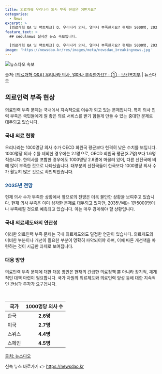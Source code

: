 ```yaml
---
title: 의료개혁 우리나라 의사 부족 현실은 어떤가요?
categories:
  - News
excerpt: >
  [의료개혁 QA 및 팩트체크] Q. 우리나라 의사, 얼마나 부족한가요? 현재는 5000명, 2035년에는 1…
feature_text: >
  ## seoulnews 실시간 뉴스 속보입니다.

  [의료개혁 QA 및 팩트체크] Q. 우리나라 의사, 얼마나 부족한가요? 현재는 5000명, 2035년에는 1…
image: 'https://newsdao.kr/res/images/meta/newsdao_breakingnews.jpg'
---
```


![뉴스다오 속보](https://newsdao.kr/res/images/meta/newsdao_breakingnews.jpg)

<p>출처: <a href="https://newsdao.kr/3411" rel="dofollow">[의료개혁 Q&A] 우리나라 의사, 얼마나 부족한가요? - ① - 보건복지부</a> | 뉴스다오</p>

<h2 data-ke-size="size26">의료인력 부족 현상</h2>
<p data-ke-size="size16">의료인력 부족 문제는 국내에서 지속적으로 이슈가 되고 있는 문제입니다. 특히 의사 인력 부족은 국민들에게 질 좋은 의료 서비스를 받기 힘들게 만들 수 있는 중대한 문제로 대두되고 있습니다.</p>

<h3>국내 의료 현황</h3>
<p data-ke-size="size16">우리나라는 1000명당 의사 수가 OECD 회원국 평균보다 현격히 낮은 수치를 보입니다. 1000명당 의사 수를 제외한 경우에는 2.1명으로, OECD 회원국 평균(3.7명)보다 1.6명 적습니다. 한의사를 포함한 경우에도 1000명당 2.6명에 머물러 있어, 다른 선진국에 비해 많이 부족한 것으로 나타났습니다. 대부분의 선진국들이 한국보다 1000명당 의사 수가 월등히 많은 것으로 확인되었습니다.</p>

<h3><b><span style="color: #1a5490;">2035년 전망</span></b></h3>
<p data-ke-size="size16">현재 의사 수가 부족한 상황에서 앞으로의 전망은 더욱 불안한 상황을 보여주고 있습니다. 현재 의사 부족은 이미 심각한 문제로 대두되고 있지만, 2035년에는 1만5000명이나 부족해질 것으로 예측되고 있습니다. 이는 매우 경계해야 할 상황입니다.</p>

<h3>국내 의료제도와의 연관성</h3>
<p data-ke-size="size16">이러한 의료인력 부족 문제는 국내 의료제도와도 밀접한 연관이 있습니다. 의료제도의 미비한 부분이나 개선이 필요한 부분이 명확히 파악되어야 하며, 이에 따른 개선책을 마련하는 것이 시급한 과제로 보여집니다.</p>

<h3>대응 방안</h3>
<p data-ke-size="size16">의료인력 부족 문제에 대한 대응 방안은 현재의 긴급한 의료정책 뿐 아니라 장기적, 체계적인 대책 마련이 필요합니다. 국가 차원의 의료제도와 의료인력 양성 등에 대한 지속적인 관심과 투자가 요구됩니다.</p>

<p data-ke-size="size16">&nbsp;</p>

<table>
	<thead>
		<tr>
			<th>국가</th>
			<th>1000명당 의사 수</th>
		</tr>
	</thead>
	<tbody>
		<tr>
			<td>한국</b></td>
			<td style="text-align: center; height: 17px;"><b>2.6명</b></td>
		</tr>
		<tr>
			<td>미국</b></td>
			<td style="text-align: center; height: 17px;"><b>2.7명</b></td>
		</tr>
		<tr>
			<td>스위스</b></td>
			<td style="text-align: center; height: 17px;"><b>4.4명</b></td>
		</tr>
		<tr>
			<td>스페인</b></td>
			<td style="text-align: center; height: 17px;"><b>4.5명</b></td>
		</tr>
	</tbody>
</table>

<p data-ke-size="size16"><a href="https://newsdao.kr/3411">출처: 뉴스다오</a></p> 

신속 뉴스 바로가기 👉 <a href="https://newsdao.kr" rel="dofollow">https://newsdao.kr</a>


